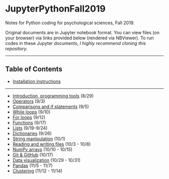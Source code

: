 # JupyterPythonFall2019
Notes for Python coding for psychological sciences, Fall 2019. 

Original documents are in Jupyter notebook format. You can view files (on your browser) via links provided below (rendered via NBViewer). To run codes in these Jupyter documents, *I highly recommend cloning this repository.*

***

## Table of Contents

* [Installation instructions](https://nbviewer.jupyter.org/github/sathayas/JupyterPythonFall2019/blob/master/Installation.ipynb)

***

* [Introduction, programming tools](https://nbviewer.jupyter.org/github/sathayas/JupyterPythonFall2019/blob/master/Intro.ipynb) (8/29)
* [Operators](https://nbviewer.jupyter.org/github/sathayas/JupyterPythonFall2019/blob/master/Operators.ipynb) (9/3)
* [Comparisons and if statements](https://nbviewer.jupyter.org/github/sathayas/JupyterPythonFall2019/blob/master/If.ipynb) (9/5)
* [While loops](https://nbviewer.jupyter.org/github/sathayas/JupyterPythonFall2019/blob/master/While.ipynb) (9/10)
* [For loops](https://nbviewer.jupyter.org/github/sathayas/JupyterPythonFall2019/blob/master/For.ipynb) (9/12)
* [Functions](https://nbviewer.jupyter.org/github/sathayas/JupyterPythonFall2019/blob/master/Function.ipynb) (9/17)
* [Lists](https://nbviewer.jupyter.org/github/sathayas/JupyterPythonFall2019/blob/master/List.ipynb) (9/19-9/24)  
* [Dictionaries](https://nbviewer.jupyter.org/github/sathayas/JupyterPythonFall2019/blob/master/Dictionary.ipynb) (9/26)  
* [String manipulation](https://nbviewer.jupyter.org/github/sathayas/JupyterPythonFall2019/blob/master/String.ipynb) (10/1)  
* [Reading and writing files](https://nbviewer.jupyter.org/github/sathayas/JupyterPythonFall2019/blob/master/File.ipynb) (10/3 - 10/8)  
* [NumPy arrays](https://nbviewer.jupyter.org/github/sathayas/JupyterPythonFall2019/blob/master/NumPy.ipynb) (10/10 - 10/15)  
* [Git & GitHub](https://nbviewer.jupyter.org/github/sathayas/JupyterPythonFall2019/blob/master/Git.ipynb) (10/17)  
* [Data visualization](https://nbviewer.jupyter.org/github/sathayas/JupyterPythonFall2019/blob/master/Plot.ipynb) (10/29 - 10/31)  
* [Pandas](https://nbviewer.jupyter.org/github/sathayas/JupyterPythonFall2019/blob/master/Pandas.ipynb) (11/5 - 11/7)  
* [Clustering](https://nbviewer.jupyter.org/github/sathayas/JupyterPythonFall2019/blob/master/Clustering.ipynb) (11/12 - 11/14)  


 
